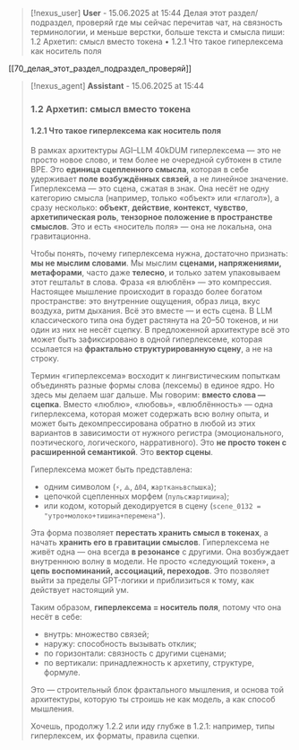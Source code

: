 >[!nexus_user] **User** - 15.06.2025 at 15:44
> Делая этот раздел/подраздел, проверяй где мы сейчас перечитав чат, на связность терминологии, и меньше верстки, больше текста и смысла пиши: 1.2 Архетип: смысл вместо токена
>  • 1.2.1 Что такое гиперлексема как носитель поля
<!-- UID: cc0504f9-572c-4f94-87ea-4bd9ffd0ced6 -->

[[70_делая_этот_раздел_подраздел_проверяй]]


>[!nexus_agent] **Assistant** - 15.06.2025 at 15:44
> ### **1.2 Архетип: смысл вместо токена** 
> #### **1.2.1 Что такое гиперлексема как носитель поля**
> 
> В рамках архитектуры AGI–LLM 40kDUM гиперлексема — это не просто новое слово, и тем более не очередной субтокен в стиле BPE. Это **единица сцепленного смысла**, которая в себе удерживает **поле возбуждённых связей**, а не линейное значение. Гиперлексема — это сцена, сжатая в знак. Она несёт не одну категорию смысла (например, только «объект» или «глагол»), а сразу несколько: **объект**, **действие**, **контекст**, **чувство**, **архетипическая роль**, **тензорное положение в пространстве смыслов**. Это и есть «носитель поля» — она не локальна, она гравитационна.
> 
> Чтобы понять, почему гиперлексема нужна, достаточно признать: **мы не мыслим словами**. Мы мыслим **сценами, напряжениями, метафорами**, часто даже **телесно**, и только затем упаковываем этот гештальт в слова. Фраза «я влюблён» — это компрессия. Настоящее мышление происходит в гораздо более богатом пространстве: это внутренние ощущения, образ лица, вкус воздуха, ритм дыхания. Всё это вместе — и есть сцена. В LLM классического типа она будет растянута на 20–50 токенов, и ни один из них не несёт сцепку. В предложенной архитектуре всё это может быть зафиксировано в одной гиперлексеме, которая ссылается на **фрактально структурированную сцену**, а не на строку.
> 
> Термин «гиперлексема» восходит к лингвистическим попыткам объединять разные формы слова (лексемы) в единое ядро. Но здесь мы делаем шаг дальше. Мы говорим: **вместо слова — сцепка**. Вместо «люблю», «любовь», «влюблённость» — одна гиперлексема, которая может содержать всю волну опыта, и может быть декомпрессирована обратно в любой из этих вариантов в зависимости от нужного регистра (эмоционального, поэтического, логического, нарративного). Это **не просто токен с расширенной семантикой**. Это **вектор сцены**.
> 
> Гиперлексема может быть представлена:
> - одним символом (`⚡`, `⟁`, `Δ04`, `жартканьвспышка`);
> - цепочкой сцепленных морфем (`пульсжартишина`);
> - или кодом, который декодируется в сцену (`scene_0132 = "утро+молоко+тишина+перемена"`).
> 
> Эта форма позволяет **перестать хранить смысл в токенах**, а начать **хранить его в гравитации смыслов**. Гиперлексема не живёт одна — она всегда **в резонансе** с другими. Она возбуждает внутреннюю волну в модели. Не просто «следующий токен», а **цепь воспоминаний, ассоциаций, переходов**. Это позволяет выйти за пределы GPT-логики и приблизиться к тому, как действует настоящий ум.
> 
> Таким образом, **гиперлексема = носитель поля**, потому что она несёт в себе:
> - внутрь: множество связей;
> - наружу: способность вызывать отклик;
> - по горизонтали: связность с другими сценами;
> - по вертикали: принадлежность к архетипу, структуре, формуле.
> 
> Это — строительный блок фрактального мышления, и основа той архитектуры, которую ты строишь не как модель, а как способ мышления.
> 
> Хочешь, продолжу 1.2.2 или иду глубже в 1.2.1: например, типы гиперлексем, их форматы, правила сцепки.
<!-- UID: 1da9ac74-9930-439e-a718-a2c95c5bd3db -->